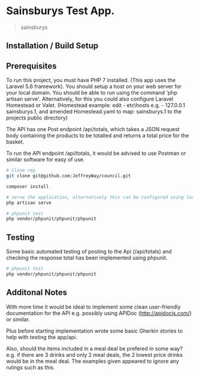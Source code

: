 # Sainsburys Test App.

> sainsburys

## Installation / Build Setup

## Prerequisites
To run this project, you must have PHP 7 installed. (This app uses the Laravel 5.6 framework).
You should setup a host on your web server for your local domain. You should be able to run using the command 'php artisan serve'. Alternatively, for this you could also configure Laravel Homestead or Valet. (Homestead example: edit - etc\hosts e.g. - 127.0.0.1 sainsburys.1, and amended Homestead.yaml to map: sainsburys.1 to the projects public directory)

The API has one Post endpoint /api/totals, which takes a JSON request body containing the products to be totalled and returns a total price for the basket.

To run the API endpoint /api/totals, it would be advised to use Postman or similar software for easy of use.

``` bash
# Clone rep
git clone git@github.com:JeffreyWay/council.git

composer install

# serve the application, alternatively this can be configured using laravel Homestead or Valet.
php artisan serve

# phpunit test
php vendor/phpunit/phpunit/phpunit
```

## Testing
Some basic automated testing of posting to the Api (/api/totals) and checking the response total has been implemented using phpunit.

``` bash
# phpunit test
php vendor/phpunit/phpunit/phpunit
```

## Additonal Notes
With more time it would be ideal to implement some clean user-friendly documentation for the API e.g. possibly using APIDoc (http://apidocjs.com/) or similar.

Plus before starting implementation wrote some basic Gherkin stories to help with testing the app/api.

Also, should the items included in a meal deal be prefered in some way? e.g. if there are 3 drinks and only 2 meal deals, the 2 lowest price drinks would be in the meal deal. The examples given appeared to ignore any rulings such as this.



